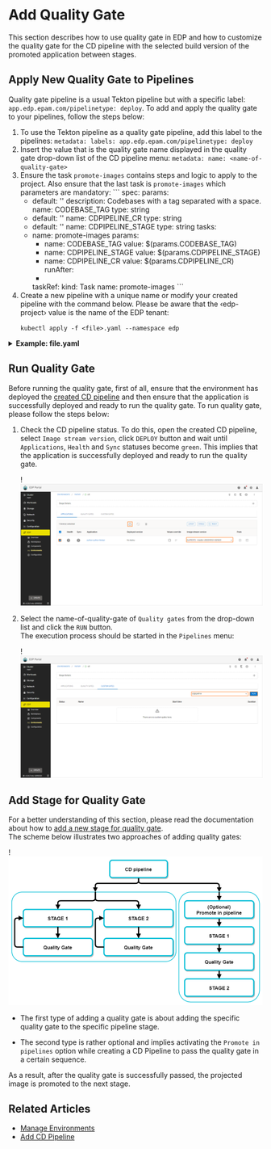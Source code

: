 # Add Quality Gate

This section describes how to use quality gate in EDP and how to customize the quality gate for the CD pipeline with the selected build version of the promoted application between stages.

## Apply New Quality Gate to Pipelines
Quality gate pipeline is a usual Tekton pipeline but with a specific label: `app.edp.epam.com/pipelinetype: deploy`. To add and apply the quality gate to your pipelines, follow the steps below:

  1. To use the Tekton pipeline as a quality gate pipeline, add this label to the pipelines:
    ```
    metadata:
      labels:
        app.edp.epam.com/pipelinetype: deploy
    ```
  2. Insert the <name-of-quality-gate> value that is the quality gate name displayed in the quality gate drop-down list of the CD pipeline menu:
    ```
    metadata:
      name: <name-of-quality-gate>
    ```
  3. Ensure the task `promote-images` contains steps and logic to apply to the project. Also ensure that the last task is `promote-images` which parameters are mandatory:
    ```
    spec:
      params:
        - default: ''
          description: Codebases with a tag separated with a space.
          name: CODEBASE_TAG
          type: string
        - default: ''
          name: CDPIPELINE_CR
          type: string
        - default: ''
          name: CDPIPELINE_STAGE
          type: string
      tasks:
        - name: promote-images
          params:
            - name: CODEBASE_TAG
              value: $(params.CODEBASE_TAG)
            - name: CDPIPELINE_STAGE
              value: $(params.CDPIPELINE_STAGE)
            - name: CDPIPELINE_CR
              value: $(params.CDPIPELINE_CR)
          runAfter:
            - <last-task-name>
          taskRef:
            kind: Task
            name: promote-images
    ```
  4. Create a new pipeline with a unique name or modify your created pipeline with the command below. Please be aware that the ‹edp-project› value is the name of the EDP tenant:
      ```
      kubectl apply -f <file>.yaml --namespace edp
      ```
   <details>
   <summary><b>Example: file.yaml</b></summary>
       ```
        apiVersion: tekton.dev/v1beta1
        kind: Pipeline
        metadata:
          labels:
            app.edp.epam.com/pipelinetype: deploy
          name: <name-of-quality-gate>
          namespace: edp
        spec:
          params:
            - default: >-
                https://<CI-pipeline-provisioner>-edp.<cluster-name>.aws.main.edp.projects.epam.com/#/namespaces/$(context.pipelineRun.namespace)/pipelineruns/$(context.pipelineRun.name)
              name: pipelineUrl
              type: string
            - default: ''
              description: Codebases with a tag separated with a space.
              name: CODEBASE_TAG
              type: string
            - default: ''
              name: CDPIPELINE_CR
              type: string
            - default: ''
              name: CDPIPELINE_STAGE
              type: string
          tasks:
            - name: autotests
              params:
                - name: BASE_IMAGE
                  value: bitnami/kubectl:1.25.4
                - name: EXTRA_COMMANDS
                  value: echo "Hello World"
              taskRef:
                kind: Task
                name: run-quality-gate
            - name: promote-images
              params:
                - name: CODEBASE_TAG
                  value: $(params.CODEBASE_TAG)
                - name: CDPIPELINE_STAGE
                  value: $(params.CDPIPELINE_STAGE)
                - name: CDPIPELINE_CR
                  value: $(params.CDPIPELINE_CR)
              runAfter:
                - autotests
              taskRef:
                kind: Task
                name: promote-images
       ```
   </details>

## Run Quality Gate

Before running the quality gate, first of all, ensure that the environment has deployed the [created CD pipeline](add-cd-pipeline.md#create-cd-pipeline-in-the-dialog) and then ensure that the application is successfully deployed and ready to run the quality gate. To run quality gate, please follow the steps below:

1. Check the CD pipeline status. To do this, open the created CD pipeline, select `Image stream version`, click `DEPLOY` button and wait until `Applications`, `Health` and `Sync` statuses become `green`. This implies that the application is successfully deployed and ready to run the quality gate.

    !![CD pipeline stage overview](../assets/user-guide/qg_cd_status.png "CD pipeline stage overview")

2. Select the name-of-quality-gate of `Quality gates` from the drop-down list and click the `RUN` button.<br>The execution process should be started in the `Pipelines` menu:

    !![Quality gate pipeline status](../assets/user-guide/qg_stage_status.png "Quality gate pipeline status")

## Add Stage for Quality Gate

For a better understanding of this section, please read the documentation about how to [add a new stage for quality gate](add-cd-pipeline.md#add-a-new-stage).<br>
The scheme below illustrates two approaches of adding quality gates:

!![Quality gate promote a scheme](../assets/user-guide/qg_promote_shema.png "Types of adding quality gate")

- The first type of adding a quality gate is about adding the specific quality gate to the specific pipeline stage.

- The second type is rather optional and implies activating the `Promote in pipelines` option while creating a CD Pipeline to pass the quality gate in a certain sequence.

As a result, after the quality gate is successfully passed, the projected image is promoted to the next stage.

## Related Articles

* [Manage Environments](../user-guide/manage-environments.md)
* [Add CD Pipeline](../user-guide/add-cd-pipeline.md)
